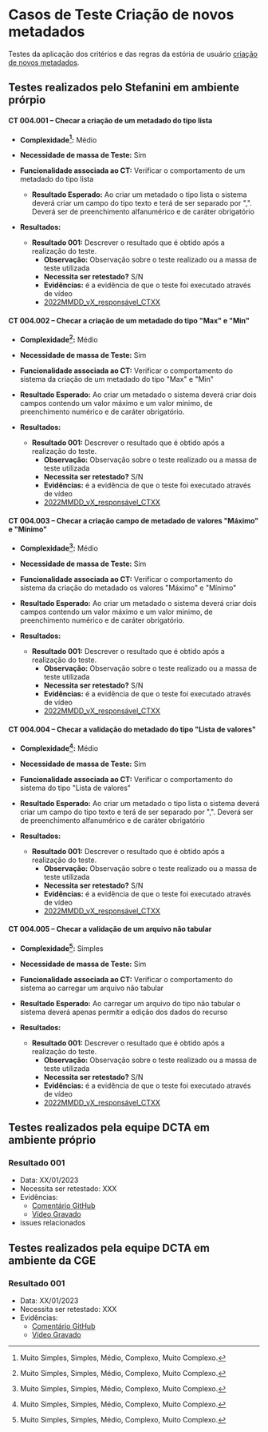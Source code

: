 # Casos de Teste Criação de novos metadados

Testes da aplicação dos critérios e das regras da estória de usuário [criação de novos metadados](../../estorias_de_usuarios/04_criacao_de_novos_metadados).

## Testes realizados pelo Stefanini em ambiente prórpio

#### **CT 004.001 –** Checar a criação de um metadado do tipo lista

  - **Complexidade[^¹]:** Médio
  - **Necessidade de massa de Teste:** Sim
  - **Funcionalidade associada ao CT:** Verificar o comportamento de um metadado do tipo lista
      - **Resultado Esperado:** Ao criar um metadado o tipo lista o sistema deverá criar um campo do tipo texto e terá de ser separado por ",". Deverá ser de preenchimento alfanumérico e de caráter obrigatório

  - **Resultados:**  
    - **Resultado 001:** Descrever o resultado que é obtido após a realização do teste.
        - **Observação:** Observação sobre o teste realizado ou a massa de teste utilizada
        - **Necessita ser retestado?** S/N
        - **Evidências:** é a evidência de que o teste foi executado através de vídeo
        - [2022MMDD_vX_responsável_CTXX](Link_para_video_youtube)

#### **CT 004.002 –** Checar a criação de um metadado do tipo "Max" e "Min"

  - **Complexidade[^¹]:** Médio
  - **Necessidade de massa de Teste:** Sim
  - **Funcionalidade associada ao CT:** Verificar o comportamento do sistema da criação de um metadado do tipo "Max" e "Min"
  - **Resultado Esperado:** Ao criar um metadado o sistema deverá criar dois campos contendo um valor máximo e um valor minimo, de preenchimento numérico e de caráter obrigatório.

  - **Resultados:**  
    - **Resultado 001:** Descrever o resultado que é obtido após a realização do teste.
        - **Observação:** Observação sobre o teste realizado ou a massa de teste utilizada
        - **Necessita ser retestado?** S/N
        - **Evidências:** é a evidência de que o teste foi executado através de vídeo
        - [2022MMDD_vX_responsável_CTXX](Link_para_video_youtube)

#### **CT 004.003 –** Checar a criação campo de metadado de valores "Máximo"  e "Mínimo"

  - **Complexidade[^¹]:** Médio
  - **Necessidade de massa de Teste:** Sim
  - **Funcionalidade associada ao CT:** Verificar o comportamento do sistema da criação do metadado os valores "Máximo"  e "Mínimo"
  - **Resultado Esperado:** Ao criar um metadado o sistema deverá criar dois campos contendo um valor máximo e um valor minimo, de preenchimento numérico e de caráter obrigatório.

  - **Resultados:**  
    - **Resultado 001:** Descrever o resultado que é obtido após a realização do teste.
        - **Observação:** Observação sobre o teste realizado ou a massa de teste utilizada
        - **Necessita ser retestado?** S/N
        - **Evidências:** é a evidência de que o teste foi executado através de vídeo
        - [2022MMDD_vX_responsável_CTXX](Link_para_video_youtube)

#### **CT 004.004 –** Checar a validação do metadado do tipo "Lista de valores"

  - **Complexidade[^¹]:** Médio
  - **Necessidade de massa de Teste:** Sim
  - **Funcionalidade associada ao CT:** Verificar o comportamento do sistema do tipo "Lista de valores"
  - **Resultado Esperado:** Ao criar um metadado o tipo lista o sistema deverá criar um campo do tipo texto e terá de ser separado por ",". Deverá ser de  preenchimento alfanumérico e de caráter obrigatório

  - **Resultados:**  
    - **Resultado 001:** Descrever o resultado que é obtido após a realização do teste.
        - **Observação:** Observação sobre o teste realizado ou a massa de teste utilizada
        - **Necessita ser retestado?** S/N
        - **Evidências:** é a evidência de que o teste foi executado através de vídeo
        - [2022MMDD_vX_responsável_CTXX](Link_para_video_youtube)

#### **CT 004.005 –** Checar a validação de um arquivo não tabular

  - **Complexidade[^¹]:** Simples
  - **Necessidade de massa de Teste:** Sim
  - **Funcionalidade associada ao CT:** Verificar o comportamento do sistema ao carregar um arquivo não tabular
  - **Resultado Esperado:** Ao carregar um arquivo do tipo não tabular o sistema deverá apenas  permitir a edição dos dados do recurso

  - **Resultados:**  
    - **Resultado 001:** Descrever o resultado que é obtido após a realização do teste.
        - **Observação:** Observação sobre o teste realizado ou a massa de teste utilizada
        - **Necessita ser retestado?** S/N
        - **Evidências:** é a evidência de que o teste foi executado através de vídeo
        - [2022MMDD_vX_responsável_CTXX](Link_para_video_youtube)

[^¹]: Muito Simples, Simples, Médio, Complexo, Muito Complexo.

## Testes realizados pela equipe DCTA em ambiente próprio 

### Resultado 001
- Data: XX/01/2023
- Necessita ser retestado: XXX
- Evidências:
  - [Comentário GitHub]()
  - [Vídeo Gravado]()
- issues relacionados

## Testes realizados pela equipe DCTA em ambiente da CGE 

### Resultado 001
- Data: XX/01/2023
- Necessita ser retestado: XXX
- Evidências:
  - [Comentário GitHub]()
  - [Vídeo Gravado]()